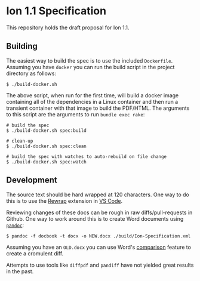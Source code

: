 # Ion 1.1 Specification

This repository holds the draft proposal for Ion 1.1.

## Building

The easiest way to build the spec is to use the included `Dockerfile`.  Assuming you have `docker` you can run the build
script in the project directory as follows:

```
$ ./build-docker.sh
```

The above script, when run for the first time, will build a docker image containing all of the dependencies in a Linux
container and then run a transient container with that image to build the PDF/HTML.  The arguments to this script are
the arguments to run `bundle exec rake`:

```
# build the spec
$ ./build-docker.sh spec:build

# clean-up
$ ./build-docker.sh spec:clean

# build the spec with watches to auto-rebuild on file change
$ ./build-docker.sh spec:watch
```

## Development

The source text should be hard wrapped at 120 characters.  One way to do this is to use the [Rewrap][rewrap] extension
in [VS Code][vscode].

Reviewing changes of these docs can be rough in raw diffs/pull-requests in Github.  One way to work around this is to
create Word documents using [`pandoc`][pandoc]:

```
$ pandoc -f docbook -t docx -o NEW.docx ./build/Ion-Specification.xml
```

Assuming you have an `OLD.docx` you can use Word's [comparison][word-compare] feature to create a cromulent diff.

Attempts to use tools like `diffpdf` and `pandiff` have not yielded great results in the past.

[rewrap]: https://marketplace.visualstudio.com/items?itemName=stkb.rewrap
[vscode]: https://code.visualstudio.com/
[pandoc]: https://pandoc.org/
[word-compare]: https://support.microsoft.com/en-us/office/compare-and-merge-two-versions-of-a-document-f5059749-a797-4db7-a8fb-b3b27eb8b87e